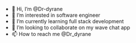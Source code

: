 - 👋 Hi, I’m @Dr-dyrane
- 👀 I’m interested in software engineer
- 🌱 I’m currently learning full stack development
- 💞️ I’m looking to collaborate on my wave chat app
- 📫 How to reach me @Dr_dyrane

<!---
Dr-dyrane/Dr-dyrane is a ✨ special ✨ repository because its `README.md` (this file) appears on your GitHub profile.
You can click the Preview link to take a look at your changes.
--->

